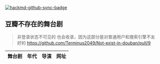 [![hackmd-github-sync-badge](https://hackmd.io/25I-nOz5THWs93qdG4-EsA/badge)](https://hackmd.io/25I-nOz5THWs93qdG4-EsA)
## 豆瓣不存在的舞台剧

> 非登录状态不可见的 也会收录，因为这部分是对普通用户和搜索引擎不友好的  https://github.com/Terminus2049/Not-exist-in-douban/pull/9

|舞台剧|年代|导演|网址
|---|---|---|---
